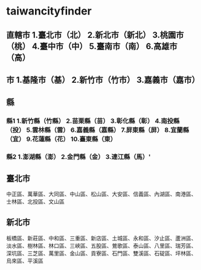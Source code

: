 # taiwancityfinder
## 直轄市 1.臺北市（北） 2.新北市（新北） 3.桃園市（桃） 4.臺中市（中） 5.臺南市（南） 6.高雄市（高）
## 市 1.基隆市（基） 2.新竹市（竹市） 3.嘉義市（嘉市）
## 縣
### 縣1 1.新竹縣（竹縣） 2.苗栗縣（苗） 3.彰化縣（彰）	4.南投縣（投） 5.雲林縣（雲） 6.嘉義縣（嘉縣） 7.屏東縣（屏） 8.宜蘭縣（宜） 9.花蓮縣（花） 10.臺東縣（東） 
### 縣2 1.澎湖縣（澎） 2.金門縣（金） 3.連江縣（馬）'
## 臺北市
中正區、萬華區、大同區、中山區、松山區、大安區、信義區、內湖區、南港區、士林區、北投區、文山區
## 新北市
板橋區、新莊區、中和區、三重區、新店區、土城區、永和區、汐止區、蘆洲區、淡水區、樹林區、林口區、三峽區、五股區、鶯歌區、泰山區、八里區、瑞芳區、深坑區、三芝區、萬里區、金山區、貢寮區、石門區、雙溪區、石碇區、坪林區、烏來區、平溪區
